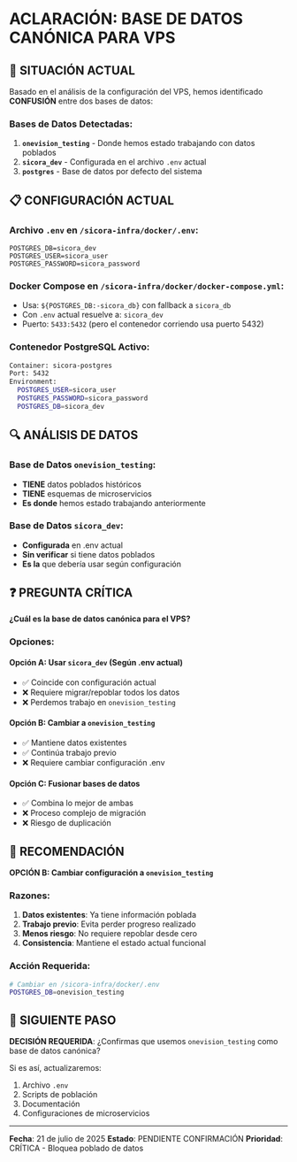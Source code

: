 # ACLARACIÓN: BASE DE DATOS CANÓNICA PARA VPS

## 🚨 SITUACIÓN ACTUAL

Basado en el análisis de la configuración del VPS, hemos identificado **CONFUSIÓN** entre dos bases de datos:

### Bases de Datos Detectadas:

1. **`onevision_testing`** - Donde hemos estado trabajando con datos poblados
2. **`sicora_dev`** - Configurada en el archivo `.env` actual
3. **`postgres`** - Base de datos por defecto del sistema

## 📋 CONFIGURACIÓN ACTUAL

### Archivo `.env` en `/sicora-infra/docker/.env`:

```env
POSTGRES_DB=sicora_dev
POSTGRES_USER=sicora_user
POSTGRES_PASSWORD=sicora_password
```

### Docker Compose en `/sicora-infra/docker/docker-compose.yml`:

- Usa: `${POSTGRES_DB:-sicora_db}` con fallback a `sicora_db`
- Con `.env` actual resuelve a: `sicora_dev`
- Puerto: `5433:5432` (pero el contenedor corriendo usa puerto 5432)

### Contenedor PostgreSQL Activo:

```bash
Container: sicora-postgres
Port: 5432
Environment:
  POSTGRES_USER=sicora_user
  POSTGRES_PASSWORD=sicora_password
  POSTGRES_DB=sicora_dev
```

## 🔍 ANÁLISIS DE DATOS

### Base de Datos `onevision_testing`:

- **TIENE** datos poblados históricos
- **TIENE** esquemas de microservicios
- **Es donde** hemos estado trabajando anteriormente

### Base de Datos `sicora_dev`:

- **Configurada** en .env actual
- **Sin verificar** si tiene datos poblados
- **Es la** que debería usar según configuración

## ❓ PREGUNTA CRÍTICA

**¿Cuál es la base de datos canónica para el VPS?**

### Opciones:

#### Opción A: Usar `sicora_dev` (Según .env actual)

- ✅ Coincide con configuración actual
- ❌ Requiere migrar/repoblar todos los datos
- ❌ Perdemos trabajo en `onevision_testing`

#### Opción B: Cambiar a `onevision_testing`

- ✅ Mantiene datos existentes
- ✅ Continúa trabajo previo
- ❌ Requiere cambiar configuración .env

#### Opción C: Fusionar bases de datos

- ✅ Combina lo mejor de ambas
- ❌ Proceso complejo de migración
- ❌ Riesgo de duplicación

## 🎯 RECOMENDACIÓN

**OPCIÓN B: Cambiar configuración a `onevision_testing`**

### Razones:

1. **Datos existentes**: Ya tiene información poblada
2. **Trabajo previo**: Evita perder progreso realizado
3. **Menos riesgo**: No requiere repoblar desde cero
4. **Consistencia**: Mantiene el estado actual funcional

### Acción Requerida:

```bash
# Cambiar en /sicora-infra/docker/.env
POSTGRES_DB=onevision_testing
```

## 📝 SIGUIENTE PASO

**DECISIÓN REQUERIDA**:
¿Confirmas que usemos `onevision_testing` como base de datos canónica?

Si es así, actualizaremos:

1. Archivo `.env`
2. Scripts de población
3. Documentación
4. Configuraciones de microservicios

---

**Fecha**: 21 de julio de 2025
**Estado**: PENDIENTE CONFIRMACIÓN
**Prioridad**: CRÍTICA - Bloquea poblado de datos
